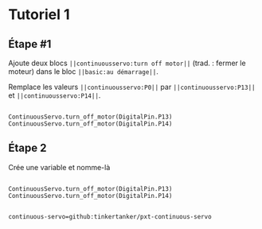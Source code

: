 # Tutoriel 1

## Étape #1

Ajoute deux blocs ``||continuousservo:turn off motor||`` (trad. : fermer le moteur) dans le bloc ``||basic:au démarrage||``.

Remplace les valeurs ``||continuousservo:P0||`` par ``||continuousservo:P13||`` et ``||continuousservo:P14||``.

```blocks

ContinuousServo.turn_off_motor(DigitalPin.P13)
ContinuousServo.turn_off_motor(DigitalPin.P14)

```

## Étape 2

Crée une variable et nomme-là

```blocks

ContinuousServo.turn_off_motor(DigitalPin.P13)
ContinuousServo.turn_off_motor(DigitalPin.P14)

```

```package

continuous-servo=github:tinkertanker/pxt-continuous-servo

```
